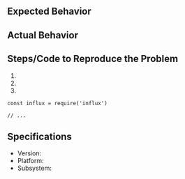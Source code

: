 ## Expected Behavior


## Actual Behavior


## Steps/Code to Reproduce the Problem

  1.
  1.
  1.

```
const influx = require('influx')

// ...
```

## Specifications

  - Version:
  - Platform:
  - Subsystem:
